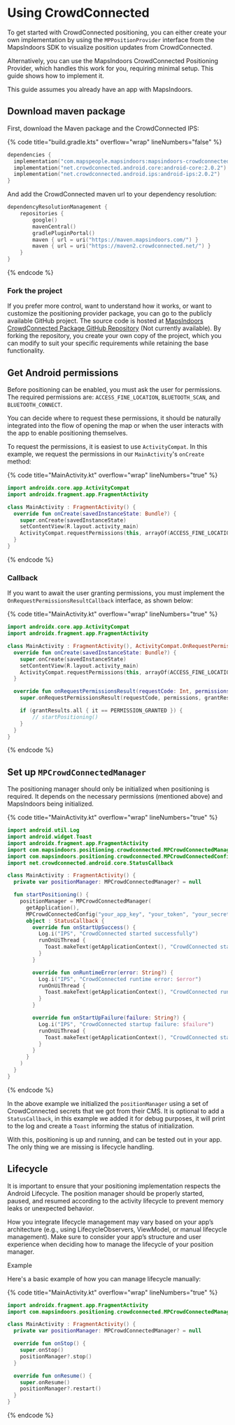# Using CrowdConnected

To get started with CrowdConnected positioning, you can either create your own implementation by using the `MPPositionProvider` interface from the MapsIndoors SDK to visualize position updates from CrowdConnected.

Alternatively, you can use the MapsIndoors CrowdConnected Positioning Provider, which handles this work for you, requiring minimal setup. This guide shows how to implement it.

This guide assumes you already have an app with MapsIndoors.

## Download maven package

First, download the Maven package and the CrowdConnected IPS:

{% code title="build.gradle.kts" overflow="wrap" lineNumbers="false" %}

```kts
dependencies {
  implementation("com.mapspeople.mapsindoors:mapsindoors-crowdconnected-positioning-provider:1.0.0")
  implementation("net.crowdconnected.android.core:android-core:2.0.2")
  implementation("net.crowdconnected.android.ips:android-ips:2.0.2")
}
```

And add the CrowdConnected maven url to your dependency resolution:

```kts
dependencyResolutionManagement {
    repositories {
        google()
        mavenCentral()
        gradlePluginPortal()
        maven { url = uri("https://maven.mapsindoors.com/") }
        maven { url = uri("https://maven2.crowdconnected.net/") }
    }
}
```

{% endcode %}

### Fork the project

If you prefer more control, want to understand how it works, or want to customize the positioning provider package, you can go to the publicly available GitHub project. The source code is hosted at [MapsIndoors CrowdConnected Package GitHub Repository](https://github.com/MapsPeople/mapsindoors_crowdconnected_positioning_provider) (Not currently available). By forking the repository, you create your own copy of the project, which you can modify to suit your specific requirements while retaining the base functionality.

## Get Android permissions

Before positioning can be enabled, you must ask the user for permissions. The required permissions are: `ACCESS_FINE_LOCATION`, `BLUETOOTH_SCAN`, and `BLUETOOTH_CONNECT`.

You can decide where to request these permissions, it should be naturally integrated into the flow of opening the map or when the user interacts with the app to enable positioning themselves.

To request the permissions, it is easiest to use `ActivityCompat`. In this example, we request the permissions in our `MainActivity`'s `onCreate` method:

{% code title="MainActivity.kt" overflow="wrap" lineNumbers="true" %}

```kotlin
import androidx.core.app.ActivityCompat
import androidx.fragment.app.FragmentActivity

class MainActivity : FragmentActivity() {
  override fun onCreate(savedInstanceState: Bundle?) {
    super.onCreate(savedInstanceState)
    setContentView(R.layout.activity_main)
    ActivityCompat.requestPermissions(this, arrayOf(ACCESS_FINE_LOCATION, BLUETOOTH_SCAN, BLUETOOTH_CONNECT ), 0)
  }
}
```

{% endcode %}

### Callback

If you want to await the user granting permissions, you must implement the `OnRequestPermissionsResultCallback` interface, as shown below:

{% code title="MainActivity.kt" overflow="wrap" lineNumbers="true" %}

```kotlin
import androidx.core.app.ActivityCompat
import androidx.fragment.app.FragmentActivity

class MainActivity : FragmentActivity(), ActivityCompat.OnRequestPermissionsResultCallback {
  override fun onCreate(savedInstanceState: Bundle?) {
    super.onCreate(savedInstanceState)
    setContentView(R.layout.activity_main)
    ActivityCompat.requestPermissions(this, arrayOf(ACCESS_FINE_LOCATION, BLUETOOTH_SCAN, BLUETOOTH_CONNECT ), 0)
  }

  override fun onRequestPermissionsResult(requestCode: Int, permissions: Array<out String?>, grantResults: IntArray) {
    super.onRequestPermissionsResult(requestCode, permissions, grantResults)

    if (grantResults.all { it == PERMISSION_GRANTED }) {
        // startPositioning()
    }
  }
}
```

{% endcode %}

## Set up `MPCrowdConnectedManager`

The positioning manager should only be initialized when positioning is required. It depends on the necessary permissions (mentioned above) and MapsIndoors being initialized.

{% code title="MainActivity.kt" overflow="wrap" lineNumbers="true" %}

```kotlin
import android.util.Log
import android.widget.Toast
import androidx.fragment.app.FragmentActivity
import com.mapsindoors.positioning.crowdconnected.MPCrowdConnectedManager
import com.mapsindoors.positioning.crowdconnected.MPCrowdConnectedConfig
import net.crowdconnected.android.core.StatusCallback

class MainActivity : FragmentActivity() {
  private var positionManager: MPCrowdConnectedManager? = null

  fun startPositioning() {
    positionManager = MPCrowdConnectedManager(
      getApplication(),
      MPCrowdConnectedConfig("your_app_key", "your_token", "your_secret"), // you should not input your secrets directly, fetch them from somewhere secure
      object : StatusCallback {
        override fun onStartUpSuccess() {
          Log.i("IPS", "CrowdConnected started successfully")
          runOnUiThread {
            Toast.makeText(getApplicationContext(), "CrowdConnected started successfully", Toast.LENGTH_LONG).show()
          }
        }

        override fun onRuntimeError(error: String?) {
          Log.i("IPS", "CrowdConnected runtime error: $error")
          runOnUiThread {
            Toast.makeText(getApplicationContext(), "CrowdConnected runtime error: $error", Toast.LENGTH_LONG).show()
          }
        }

        override fun onStartUpFailure(failure: String?) {
          Log.i("IPS", "CrowdConnected startup failure: $failure")
          runOnUiThread {
            Toast.makeText(getApplicationContext(), "CrowdConnected startup failure: $failure", Toast.LENGTH_LONG).show()
          }
        }
      }
    )
  }
}
```

{% endcode %}

In the above example we initialized the `positionManager` using a set of CrowdConnected secrets that we got from their CMS. It is optional to add a `StatusCallback`, in this example we added it for debug purposes, it will print to the log and create a `Toast` informing the status of initialization.

With this, positioning is up and running, and can be tested out in your app. The only thing we are missing is lifecycle handling.

## Lifecycle

It is important to ensure that your positioning implementation respects the Android Lifecycle. The position manager should be properly started, paused, and resumed according to the activity lifecycle to prevent memory leaks or unexpected behavior.

How you integrate lifecycle management may vary based on your app’s architecture (e.g., using LifecycleObservers, ViewModel, or manual lifecycle management). Make sure to consider your app’s structure and user experience when deciding how to manage the lifecycle of your position manager.

Example

Here's a basic example of how you can manage lifecycle manually:

{% code title="MainActivity.kt" overflow="wrap" lineNumbers="true" %}

```kotlin
import androidx.fragment.app.FragmentActivity
import com.mapsindoors.positioning.crowdconnected.MPCrowdConnectedManager

class MainActivity : FragmentActivity() {
  private var positionManager: MPCrowdConnectedManager? = null

  override fun onStop() {
    super.onStop()
    positionManager?.stop()
  }

  override fun onResume() {
    super.onResume()
    positionManager?.restart()
  }
}
```

{% endcode %}
